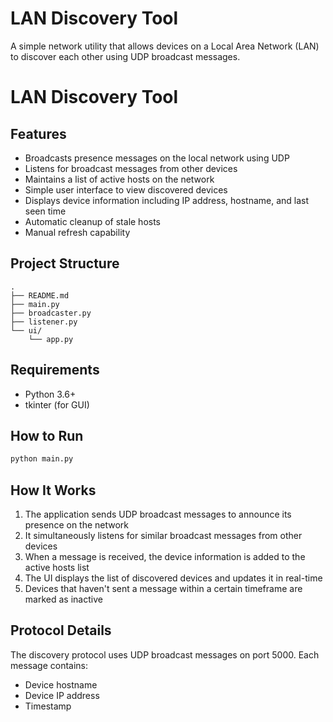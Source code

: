 # LAN Discovery Tool

A simple network utility that allows devices on a Local Area Network (LAN) to discover each other using UDP broadcast messages.

# LAN Discovery Tool
## Features

- Broadcasts presence messages on the local network using UDP
- Listens for broadcast messages from other devices
- Maintains a list of active hosts on the network
- Simple user interface to view discovered devices
- Displays device information including IP address, hostname, and last seen time
- Automatic cleanup of stale hosts
- Manual refresh capability

## Project Structure

```
.
├── README.md         
├── main.py          
├── broadcaster.py 
├── listener.py    
└── ui/             
	└── app.py    
```

## Requirements

- Python 3.6+
- tkinter (for GUI)

## How to Run

```bash
python main.py
```

## How It Works

1. The application sends UDP broadcast messages to announce its presence on the network
2. It simultaneously listens for similar broadcast messages from other devices
3. When a message is received, the device information is added to the active hosts list
4. The UI displays the list of discovered devices and updates it in real-time
5. Devices that haven't sent a message within a certain timeframe are marked as inactive

## Protocol Details

The discovery protocol uses UDP broadcast messages on port 5000. Each message contains:
- Device hostname
- Device IP address
- Timestamp

